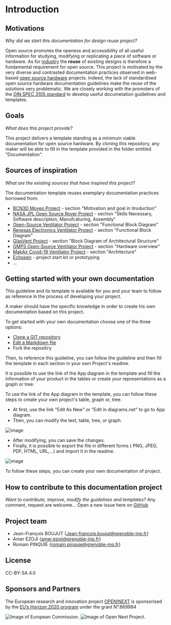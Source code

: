 # Introduction

## Motivations

*Why did we start this documentation for design reuse project?*


Open source promotes the openess and accessibility of all useful information for studying, modifying or replicating a piece of software or hardware. As for [industry](https://www.researchgate.net/publication/306022370_Achieving_Benefits_with_Design_Reuse_in_Manufacturing_Industry) the **reuse** of existing designs is therefore a fundamental requirement for open source. This project is motivated by the very diverse and contrasted documentation practices observed in web-based [open source hardware](https://en.wikipedia.org/wiki/Open-source_hardware) projects. Indeed, the lack of standardised open source hardware documentation guidelines make the reuse of the solutions very problematic. We are closely working with the promoters of the [DIN SPEC 3105 standard](https://wiki.opensourceecology.org/wiki/DIN_SPEC_3105) to develop useful documetation guidelines and templates.

## Goals

*What does this project provide?*


This project delivers a template standing as a minimum viable documentation for open source hardware. By cloning this repository, any maker will be able to fill in the template provided in the folder entitled "Documentation".

## Sources of inspiration

*What are the existing sources that have inspired this project?*



The documentation template reuses exemplary documentation practices borrowed from:

- [BCN3D Moveo Project](https://github.com/BCN3D/BCN3D-Moveo) - section "Motivation and goal in itroduction"
- [NASA JPL Open Source Rover Project](https://github.com/nasa-jpl/open-source-rover) - section "Skills Necessary, Software description, Manufcaturing, Assembly"
- [Open-Source Ventilator Project](https://github.com/ermtl/Open-Source-Ventilator/blob/master/hardware/datasheets/A4988.pdf) - section "Functional Block Diagram"
- [Renesas Electronics Ventilator Project](https://www.rs-online.com/designspark/ventilator-design-solution-from-renesas-electronics) - section "Functional Block Diagram"
- [GlasVent Project](https://onlinelibrary.wiley.com/doi/10.1002/gch2.202000046) - section "Block Diagram of Architectural Structure"
- [GMPS Open-Source Ventilator Project](https://www.monolithicpower.com/en/mps-open-source-ventilator) - section "Hardware overview"
- [MakAir Covid-19 Ventilator Project](https://github.com/makers-for-life/makair) - section "Architecture"
- [Echopen](https://github.com/echopen/) - project start kit or prototyping
- ...

## Getting started with your own documentation

This guideline and its template is available for you and your team to follow as reference in the process of developing your project.

<meta You can even download this template and upload it on the platform of your choice. This can be used as a base for your documentation.>

A maker should have the specific knowledge in order to create his own documentation based on this project.

<meta name="description" content="Pull requests let you tell others about changes you've pushed to a branch in a repository on GitHub. Once a pull request is opened, you can discuss and review the potential changes with collaborators and add follow-up commits before your changes are merged into the base branch.">
  
To get started with your own documentation choose one of the three options:

- [Clone a GIT repository](https://docs.github.com/en/github/creating-cloning-and-archiving-repositories/cloning-a-repository)
- [Edit a Markdown file](https://guides.github.com/features/mastering-markdown/)
- Fork the repositiry

Then, to reference this guideline, you can follow the guideline and then fill the template in each section in your own Project's readme.

It is possible to use the link of the App diagram in the template and fill the information of your product in the tables or create your representations as a graph or tree.

To use the link of the App diagram in the template, you can follow these steps to create your own project's table, graph or, tree.

 - At first, use the link "Edit As New" or "Edit in diagrams.net" to go to App diagram.
 - Then, you can modify the text, table, tree, or graph.
 
![image](https://user-images.githubusercontent.com/59058909/132663234-720fc3a1-381e-4a00-97ea-844a1212fa43.png)

- After modifying, you can save the changes.
- Finally, it is possible to export the file in different forms ( PNG, JPEG, PDF, HTML, URL,...) and import it in the readme.

![image](https://user-images.githubusercontent.com/59058909/132664321-95a2b5d0-ae50-44d7-9133-b4c92d3a30cc.png)

To follow these steps, you can create your own documentation of project.    

## How to contribute to this documentation project

*Want to contribute, improve, modify the guidelines and templates?*
Any comment, request are welcome...
Open a new issue here on [GitHub](https://github.com/OPEN-NEXT/wp2.3_Guideline-for-documentation-of-OSH-design-reuse/issues)

## Project team

- Jean-François BOUJUT {Jean-francois.boujut@grenoble-inp.fr}
- Amer EZOJI {amer.ezoji@grenoble-inp.fr}
- Romain PINQUIE {romain.pinquie@grenoble-inp.fr}


## License



CC-BY-SA 4.0


## Sponsors and Partners




The European research and innovation project [OPEN!NEXT](https://opennext.eu/) is sponsorised by the [EU’s Horizon 2020 program](https://ec.europa.eu/easme/en/section/horizon-2020-energy-efficiency/h2020-programme#:~:text=Horizon%202020%20is%20the%20EU's,leadership%20and%20tackling%20societal%20challenges.) under the grant N°.869984

![Image of European Commission](https://github.com/OPEN-NEXT/wp2.3_Guideline-for-documentation-of-OSH-design-reuse/blob/main/Sources/Images/European%20commossion.png). ![Image of Open Next Project](https://github.com/OPEN-NEXT/wp2.3_Guideline-for-documentation-of-OSH-design-reuse/blob/main/Sources/Images/Open%20Next%20logo.png).

